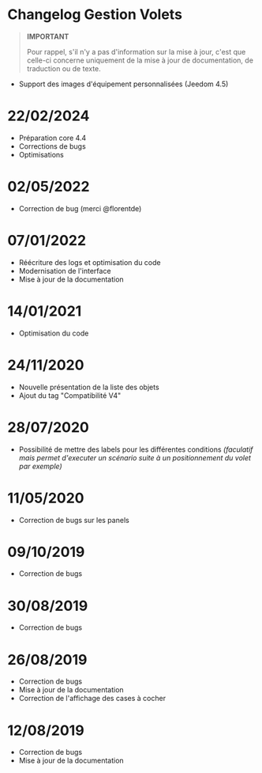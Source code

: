 # Changelog Gestion Volets

>**IMPORTANT**
>
>Pour rappel, s'il n'y a pas d'information sur la mise à jour, c'est que celle-ci concerne uniquement de la mise à jour de documentation, de traduction ou de texte.

- Support des images d'équipement personnalisées (Jeedom 4.5)

# 22/02/2024

- Préparation core 4.4
- Corrections de bugs
- Optimisations

# 02/05/2022

- Correction de bug (merci @florentde)

# 07/01/2022

- Réécriture des logs et optimisation du code
- Modernisation de l'interface
- Mise à jour de la documentation

# 14/01/2021

- Optimisation du code

# 24/11/2020

- Nouvelle présentation de la liste des objets
- Ajout du tag "Compatibilité V4"

# 28/07/2020

- Possibilité de mettre des labels pour les différentes conditions *(faculatif mais permet d'executer un scénario suite à un positionnement du volet par exemple)*

# 11/05/2020

- Correction de bugs sur les panels

# 09/10/2019

- Correction de bugs

# 30/08/2019

- Correction de bugs

# 26/08/2019

- Correction de bugs
- Mise à jour de la documentation
- Correction de l'affichage des cases à cocher

# 12/08/2019

- Correction de bugs
- Mise à jour de la documentation
